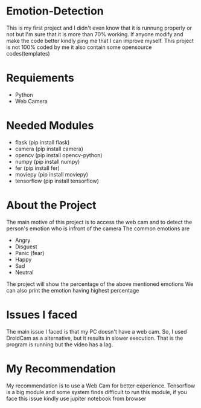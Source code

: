 # Emotion-Detection
This is my first project and I didn't even know that it is runnung properly or not but I'm sure that it is more than 70% working. If anyone modify and make the code better kindly ping me that I can improve myself. This project is not 100% coded by me it also contain some opensource codes(templates)
# Requiements

* Python
* Web Camera

# Needed Modules

* flask (pip install flask)
* camera (pip install camera)
* opencv (pip install opencv-python)
* numpy (pip install numpy)
* fer (pip install fer)
* moviepy (pip install moviepy)
* tensorflow (pip install tensorflow)

# About the Project

The main motive of this project is to access the web cam and to detect the person's emotion who is infront of the camera
The common emotions are
* Angry
* Disguest
* Panic (fear)
* Happy 
* Sad
* Neutral

The project will show the percentage of the above mentioned emotions
We can also print the emotion having highest percentage

# Issues I faced
The main issue I faced is that my PC doesn't have a web cam. So, I used DroidCam as a alternative, but it results in slower execution. That is the program is running but the video has a lag.

# My Recommendation
My recommendation is to use a Web Cam for better experience. Tensorflow is a big module and some system finds difficult to run this module, if you face this issue kindly use jupiter notebook from browser

